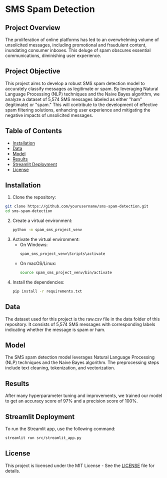 # SMS Spam Detection

## Project Overview
The proliferation of online platforms has led to an overwhelming volume of unsolicited messages, including promotional and fraudulent content, inundating consumer inboxes. This deluge of spam obscures essential communications, diminishing user experience.

## Project Objective
This project aims to develop a robust SMS spam detection model to accurately classify messages as legitimate or spam. By leveraging Natural Language Processing (NLP) techniques and the Naive Bayes algorithm, we analyze a dataset of 5,574 SMS messages labeled as either "ham" (legitimate) or "spam." This will contribute to the development of effective spam filtering solutions, enhancing user experience and mitigating the negative impacts of unsolicited messages.

## Table of Contents
- [Installation](#installation)
- [Data](#data)
- [Model](#model)
- [Results](#results)
- [Streamlit Deployment](#streamlit-deployment)
- [License](#license)

## Installation
1. Clone the repository:
```bash
git clone https://github.com/yourusername/sms-spam-detection.git
cd sms-spam-detection
```
2. Create a virtual environment:
    ```bash
    python -m spam_sms_project_venv
    ```
3. Activate the virtual environment:
    - On Windows:
        ```bash
        spam_sms_project_venv\Scripts\activate
        ```
    - On macOS/Linux:
        ```bash
        source spam_sms_project_venv/bin/activate
        ```
4. Install the dependencies:
    ```bash
    pip install -r requirements.txt
    ```
## Data
The dataset used for this project is the raw.csv file in the data folder of this repository. It consists of 5,574 SMS messages with corresponding labels indicating whether the message is spam or ham.

## Model

The SMS spam detection model leverages Natural Language Processing (NLP) techniques and the Naive Bayes algorithm. The preprocessing steps include text cleaning, tokenization, and vectorization.

## Results

After many hyperparameter tuning and improvements, we trained our model to get an accuracy score of 97% and a precision score of 100%.

## Streamlit Deployment

To run the Streamlit app, use the following command:
```bash
streamlit run src/streamlit_app.py
```


## License

This project is licensed under the MIT License - See the [LICENSE](LICENSE) file for details.
